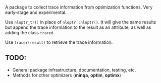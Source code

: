 <!-- README.md is generated from README.Rmd. Please edit that file -->
A package to collect trace information from optimization functions. Very early-stage and experimental.

Use `nloptr_tr()` in place of `nloptr::nloptr()`. It will give the same results but append the trace information to the result as an attribute, as well as adding the class `traced`.

Use `tracer(result)` to retrieve the trace information.

TODO:
-----

-   General package infrastructure, documentation, testing, etc.
-   Methods for other optimizers (**minqa**, **optim**, **optimx**)
